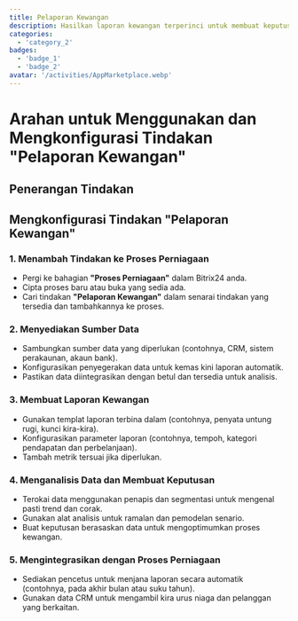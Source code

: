 ```yaml
---
title: Pelaporan Kewangan
description: Hasilkan laporan kewangan terperinci untuk membuat keputusan yang lebih baik.
categories: 
  - 'category_2'
badges: 
  - 'badge_1'
  - 'badge_2'
avatar: '/activities/AppMarketplace.webp'
---
```

# Arahan untuk Menggunakan dan Mengkonfigurasi Tindakan "Pelaporan Kewangan"

## Penerangan Tindakan

## **Mengkonfigurasi Tindakan "Pelaporan Kewangan"**

### 1. Menambah Tindakan ke Proses Perniagaan
- Pergi ke bahagian **"Proses Perniagaan"** dalam Bitrix24 anda.
- Cipta proses baru atau buka yang sedia ada.
- Cari tindakan **"Pelaporan Kewangan"** dalam senarai tindakan yang tersedia dan tambahkannya ke proses.

### 2. Menyediakan Sumber Data
- Sambungkan sumber data yang diperlukan (contohnya, CRM, sistem perakaunan, akaun bank).
- Konfigurasikan penyegerakan data untuk kemas kini laporan automatik.
- Pastikan data diintegrasikan dengan betul dan tersedia untuk analisis.

### 3. Membuat Laporan Kewangan
- Gunakan templat laporan terbina dalam (contohnya, penyata untung rugi, kunci kira-kira).
- Konfigurasikan parameter laporan (contohnya, tempoh, kategori pendapatan dan perbelanjaan).
- Tambah metrik tersuai jika diperlukan.

### 4. Menganalisis Data dan Membuat Keputusan
- Terokai data menggunakan penapis dan segmentasi untuk mengenal pasti trend dan corak.
- Gunakan alat analisis untuk ramalan dan pemodelan senario.
- Buat keputusan berasaskan data untuk mengoptimumkan proses kewangan.

### 5. Mengintegrasikan dengan Proses Perniagaan
- Sediakan pencetus untuk menjana laporan secara automatik (contohnya, pada akhir bulan atau suku tahun).
- Gunakan data CRM untuk mengambil kira urus niaga dan pelanggan yang berkaitan.